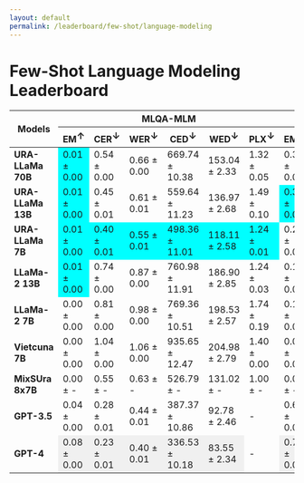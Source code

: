 ```yaml
---
layout: default
permalink: /leaderboard/few-shot/language-modeling
---
```

# Few-Shot Language Modeling Leaderboard

<table class="table table-bordered table-sm w-100 dtHorizontalTable" cellspacing="0">
  <thead>
    <tr>
      <th rowspan="2" class="text-center align-middle"><b>Models</b></th>
      <th colspan="6" class="text-center"><b>MLQA-MLM</b></th>
      <th colspan="6" class="text-center"><b>VSEC</b></th>
    </tr>
    <tr>
      <th class="text-center"><b>EM<span style="vertical-align: super;">↑</span></b></th>
      <th class="text-center"><b>CER<span style="vertical-align: super;">↓</span></b></th>
      <th class="text-center"><b>WER<span style="vertical-align: super;">↓</span></b></th>
      <th class="text-center"><b>CED<span style="vertical-align: super;">↓</span></b></th>
      <th class="text-center"><b>WED<span style="vertical-align: super;">↓</span></b></th>
      <th class="text-center"><b>PLX<span style="vertical-align: super;">↓</span></b></th>
      <th class="text-center"><b>EM<span style="vertical-align: super;">↑</span></b></th>
      <th class="text-center"><b>CER<span style="vertical-align: super;">↓</span></b></th>
      <th class="text-center"><b>WER<span style="vertical-align: super;">↓</span></b></th>
      <th class="text-center"><b>CED<span style="vertical-align: super;">↓</span></b></th>
      <th class="text-center"><b>WED<span style="vertical-align: super;">↓</span></b></th>
      <th class="text-center"><b>PLX<span style="vertical-align: super;">↓</span></b></th>
    </tr>
  </thead>
  <tbody>
    <tr>
      <td class="text-center"><b>URA-LLaMa 70B</b></td>
      <td class="text-center" style="background-color: cyan;">0.01 ± 0.00</td>
      <td class="text-center">0.54 ± 0.00</td>
      <td class="text-center">0.66 ± 0.00</td>
      <td class="text-center">669.74 ± 10.38</td>
      <td class="text-center">153.04 ± 2.33</td>
      <td class="text-center">1.32 ± 0.05</td>
      <td class="text-center">0.33 ± 0.00</td>
      <td class="text-center">0.11 ± 0.00</td>
      <td class="text-center">0.13 ± 0.00</td>
      <td class="text-center">15.09 ± 0.42</td>
      <td class="text-center">4.05 ± 0.11</td>
      <td class="text-center">1.13 ± 0.00</td>
    </tr>
    <tr>
      <td class="text-center"><b>URA-LLaMa 13B</b></td>
      <td class="text-center" style="background-color: cyan;">0.01 ± 0.00</td>
      <td class="text-center">0.45 ± 0.01</td>
      <td class="text-center">0.61 ± 0.01</td>
      <td class="text-center">559.64 ± 11.23</td>
      <td class="text-center">136.97 ± 2.68</td>
      <td class="text-center">1.49 ± 0.10</td>
      <td class="text-center" style="background-color: cyan;">0.35 ± 0.00</td>
      <td class="text-center" style="background-color: cyan;">0.02 ± 0.00</td>
      <td class="text-center" style="background-color: cyan;">0.04 ± 0.00</td>
      <td class="text-center" style="background-color: cyan;">2.81 ± 0.12</td>
      <td class="text-center" style="background-color: cyan;">1.18 ± 0.03</td>
      <td class="text-center">1.15 ± 0.00</td>
    </tr>
    <tr>
      <td class="text-center"><b>URA-LLaMa 7B</b></td>
      <td class="text-center" style="background-color: cyan;">0.01 ± 0.00</td>
      <td class="text-center" style="background-color: cyan;">0.40 ± 0.01</td>
      <td class="text-center" style="background-color: cyan;">0.55 ± 0.01</td>
      <td class="text-center" style="background-color: cyan;">498.36 ± 11.01</td>
      <td class="text-center" style="background-color: cyan;">118.11 ± 2.58</td>
      <td class="text-center" style="background-color: cyan;">1.24 ± 0.01</td>
      <td class="text-center">0.22 ± 0.00</td>
      <td class="text-center">0.32 ± 0.01</td>
      <td class="text-center">0.33 ± 0.01</td>
      <td class="text-center">41.89 ± 1.54</td>
      <td class="text-center">10.10 ± 0.34</td>
      <td class="text-center">1.07 ± 0.00</td>
    </tr>
    <tr>
      <td class="text-center"><b>LLaMa-2 13B</b></td>
      <td class="text-center" style="background-color: cyan;">0.01 ± 0.00</td>
      <td class="text-center">0.74 ± 0.00</td>
      <td class="text-center">0.87 ± 0.00</td>
      <td class="text-center">760.98 ± 11.91</td>
      <td class="text-center">186.90 ± 2.85</td>
      <td class="text-center">1.24 ± 0.03</td>
      <td class="text-center">0.16 ± 0.00</td>
      <td class="text-center">0.03 ± 0.00</td>
      <td class="text-center">0.05 ± 0.00</td>
      <td class="text-center">3.38 ± 0.16</td>
      <td class="text-center">1.51 ± 0.04</td>
      <td class="text-center" style="background-color: cyan;">1.01 ± 0.00</td>
    </tr>
    <tr>
      <td class="text-center"><b>LLaMa-2 7B</b></td>
      <td class="text-center">0.00 ± 0.00</td>
      <td class="text-center">0.81 ± 0.00</td>
      <td class="text-center">0.98 ± 0.00</td>
      <td class="text-center">769.36 ± 10.51</td>
      <td class="text-center">198.53 ± 2.57</td>
      <td class="text-center">1.74 ± 0.19</td>
      <td class="text-center">0.12 ± 0.00</td>
      <td class="text-center">0.36 ± 0.01</td>
      <td class="text-center">0.39 ± 0.01</td>
      <td class="text-center">47.50 ± 0.86</td>
      <td class="text-center">11.80 ± 0.19</td>
      <td class="text-center">1.06 ± 0.00</td>
    </tr>
    <tr>
      <td class="text-center"><b>Vietcuna 7B</b></td>
      <td class="text-center">0.00 ± 0.00</td>
      <td class="text-center">1.04 ± 0.00</td>
      <td class="text-center">1.06 ± 0.00</td>
      <td class="text-center">935.65 ± 12.47</td>
      <td class="text-center">204.98 ± 2.79</td>
      <td class="text-center">1.40 ± 0.00</td>
      <td class="text-center">0.00 ± 0.00</td>
      <td class="text-center">8.00 ± 0.07</td>
      <td class="text-center">8.01 ± 0.07</td>
      <td class="text-center">1063.93 ± 7.64</td>
      <td class="text-center">241.74 ± 1.74</td>
      <td class="text-center">1.46 ± 0.00</td>
    </tr>
    <tr>
      <td class="text-center"><b>MixSUra 8x7B</b></td>
      <td class="text-center">0.00 ± -</td>
      <td class="text-center">0.55 ± -</td>
      <td class="text-center">0.63 ± -</td>
      <td class="text-center">526.79 ± -</td>
      <td class="text-center">131.02 ± -</td>
      <td class="text-center">1.00 ± -</td>
      <td class="text-center">0.08 ± -</td>
      <td class="text-center">0.19 ± -</td>
      <td class="text-center">0.28 ± -</td>
      <td class="text-center">25.13 ± -</td>
      <td class="text-center">8.58 ± -</td>
      <td class="text-center">1.00 ± -</td>
    </tr>
    <tr>
      <td class="text-center"><b>GPT-3.5</b></td>
      <td class="text-center">0.04 ± 0.00</td>
      <td class="text-center">0.28 ± 0.01</td>
      <td class="text-center">0.44 ± 0.01</td>
      <td class="text-center">387.37 ± 10.86</td>
      <td class="text-center">92.78 ± 2.46</td>
      <td class="text-center">-</td>
      <td class="text-center">0.66 ± 0.00</td>
      <td class="text-center" style="background-color: #f0f0f0;">0.01 ± 0.00</td>
      <td class="text-center">0.02 ± 0.00</td>
      <td class="text-center">1.63 ± 0.08</td>
      <td class="text-center">0.61 ± 0.02</td>
      <td class="text-center">-</td>
    </tr>
    <tr>
      <td class="text-center"><b>GPT-4</b></td>
      <td class="text-center" style="background-color: #f0f0f0;">0.08 ± 0.00</td>
      <td class="text-center" style="background-color: #f0f0f0;">0.23 ± 0.01</td>
      <td class="text-center" style="background-color: #f0f0f0;">0.40 ± 0.01</td>
      <td class="text-center" style="background-color: #f0f0f0;">336.53 ± 10.18</td>
      <td class="text-center" style="background-color: #f0f0f0;">83.55 ± 2.34</td>
      <td class="text-center">-</td>
      <td class="text-center" style="background-color: #f0f0f0;">0.75 ± 0.00</td>
      <td class="text-center" style="background-color: #f0f0f0;">0.01 ± 0.00</td>
      <td class="text-center" style="background-color: #f0f0f0;">0.01 ± 0.00</td>
      <td class="text-center" style="background-color: #f0f0f0;">0.89 ± 0.04</td>
      <td class="text-center" style="background-color: #f0f0f0;">0.37 ± 0.01</td>
      <td class="text-center">-</td>
    </tr>
  </tbody>
</table>
